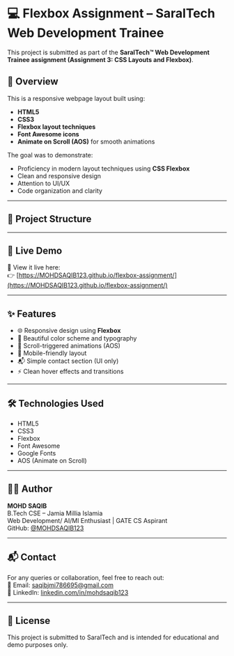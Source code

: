 # 💻 Flexbox Assignment – SaralTech Web Development Trainee

This project is submitted as part of the **SaralTech™ Web Development Trainee assignment (Assignment 3: CSS Layouts and Flexbox)**.

## 🌟 Overview

This is a responsive webpage layout built using:
- **HTML5**
- **CSS3**
- **Flexbox layout techniques**
- **Font Awesome icons**
- **Animate on Scroll (AOS)** for smooth animations

The goal was to demonstrate:
- Proficiency in modern layout techniques using **CSS Flexbox**
- Clean and responsive design
- Attention to UI/UX
- Code organization and clarity

---

## 📂 Project Structure


---

## 🚀 Live Demo

🔗 View it live here:  
👉 [https://MOHDSAQIB123.github.io/flexbox-assignment/](https://MOHDSAQIB123.github.io/flexbox-assignment/)

---

## ✨ Features

- 🌐 Responsive design using **Flexbox**
- 🎨 Beautiful color scheme and typography
- 🧩 Scroll-triggered animations (AOS)
- 📱 Mobile-friendly layout
- 📬 Simple contact section (UI only)
- ⚡ Clean hover effects and transitions

---

## 🛠️ Technologies Used

- HTML5
- CSS3
- Flexbox
- Font Awesome
- Google Fonts
- AOS (Animate on Scroll)

---

## 🧑‍💻 Author

**MOHD SAQIB**  
B.Tech CSE – Jamia Millia Islamia  
Web Development/ AI/Ml Enthusiast | GATE CS Aspirant  
GitHub: [@MOHDSAQIB123](https://github.com/MOHDSAQIB123)

---

## 📬 Contact

For any queries or collaboration, feel free to reach out:  
📧 Email: saqibjmi786695@gmail.com  
🔗 LinkedIn: [linkedin.com/in/mohdsaqib123](www.linkedin.com/in/mohd-saqib-94b6042ba)

---

## 📄 License

This project is submitted to SaralTech and is intended for educational and demo purposes only.

